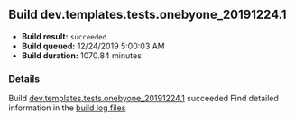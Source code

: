 ## Build dev.templates.tests.onebyone_20191224.1
- **Build result:** `succeeded`
- **Build queued:** 12/24/2019 5:00:03 AM
- **Build duration:** 1070.84 minutes
### Details
Build [dev.templates.tests.onebyone_20191224.1](https://winappstudio.visualstudio.com/web/build.aspx?pcguid=a4ef43be-68ce-4195-a619-079b4d9834c2&builduri=vstfs%3a%2f%2f%2fBuild%2fBuild%2f32451) succeeded
Find detailed information in the [build log files]()
